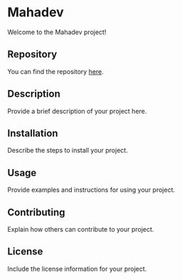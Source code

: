 # Mahadev

Welcome to the Mahadev project!

## Repository

You can find the repository [here](https://github.com/Ooooooo972/mahadev.git).

## Description

Provide a brief description of your project here.

## Installation

Describe the steps to install your project.

## Usage

Provide examples and instructions for using your project.

## Contributing

Explain how others can contribute to your project.

## License

Include the license information for your project.